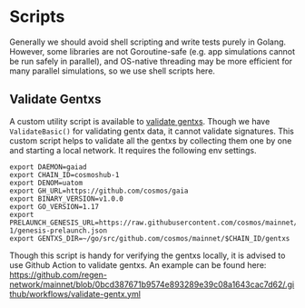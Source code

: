 # Scripts

Generally we should avoid shell scripting and write tests purely in Golang.
However, some libraries are not Goroutine-safe (e.g. app simulations cannot be run safely in parallel),
and OS-native threading may be more efficient for many parallel simulations, so we use shell scripts here.

## Validate Gentxs

A custom utility script is available to [validate gentxs](./validate-gentxs.sh). Though we have
`ValidateBasic()` for validating gentx data, it cannot validate signatures. This custom script helps
to validate all the gentxs by collecting them one by one and starting a local network.
It requires the following env settings.

```shell
export DAEMON=gaiad
export CHAIN_ID=cosmoshub-1
export DENOM=uatom
export GH_URL=https://github.com/cosmos/gaia
export BINARY_VERSION=v1.0.0
export GO_VERSION=1.17
export PRELAUNCH_GENESIS_URL=https://raw.githubusercontent.com/cosmos/mainnet/main/cosmoshub-1/genesis-prelaunch.json
export GENTXS_DIR=~/go/src/github.com/cosmos/mainnet/$CHAIN_ID/gentxs
```

Though this script is handy for verifying the gentxs locally, it is advised to use Github Action to validate gentxs.
An example can be found here:
https://github.com/regen-network/mainnet/blob/0bcd387671b9574e893289e39c08a1643cac7d62/.github/workflows/validate-gentx.yml
